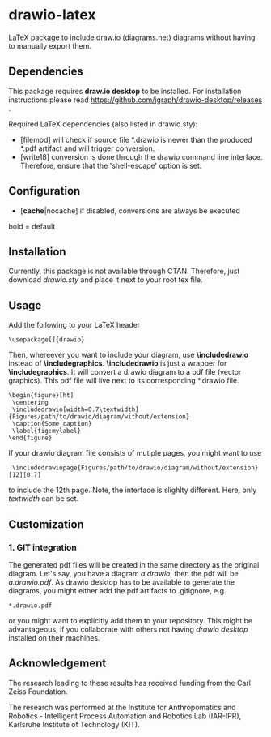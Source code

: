 # drawio-latex
LaTeX package to include draw.io (diagrams.net) diagrams without having to manually export them.

## Dependencies

This package requires **draw.io desktop** to be installed. For installation instructions please read https://github.com/jgraph/drawio-desktop/releases .

Required LaTeX dependencies (also listed in drawio.sty):
 - [filemod] will check if source file *.drawio is newer than the produced *.pdf artifact and will trigger conversion.
 - [write18] conversion is done through the drawio command line interface. Therefore, ensure that the 'shell-escape' option is set. 

## Configuration

 - [**cache**|nocache] if disabled, conversions are always be executed

bold = default

## Installation
Currently, this package is not available through CTAN. Therefore, just download *drawio.sty* and place it next to your root tex file.

## Usage

Add the following to your LaTeX header

    \usepackage[]{drawio}


Then, whereever you want to include your diagram, use **\includedrawio** instead of **\includegraphics**. **\includedrawio** is just a wrapper for **\includegraphics**. It will convert a drawio diagram to a pdf file (vector graphics). This pdf file will live next to its corresponding *.drawio file.

    \begin{figure}[ht]
     \centering
     \includedrawio[width=0.7\textwidth]{Figures/path/to/drawio/diagram/without/extension}
     \caption{Some caption}
     \label{fig:mylabel}
    \end{figure}

If your drawio diagram file consists of mutiple pages, you might want to use

     \includedrawiopage{Figures/path/to/drawio/diagram/without/extension}[12][0.7]
     
to include the 12th page. Note, the interface is slighlty different. Here, only *textwidth* can be set.
    
## Customization

### 1. GIT integration

The generated pdf files will be created in the same directory as the original diagram. Let's say, you have a diagram *a.drawio*, then the pdf will be *a.drawio.pdf*. As drawio desktop has to be available to generate the diagrams, you might either add the pdf artifacts to .gitignore, e.g.

    *.drawio.pdf

or you might want to explicitly add them to your repository. This might be advantageous, if you collaborate with others not having *drawio desktop* installed on their machines. 


## Acknowledgement
 
The research leading to these results has received funding from the Carl Zeiss Foundation.

The research was performed at the Institute for Anthropomatics and Robotics - Intelligent Process Automation and Robotics Lab (IAR-IPR), Karlsruhe Institute of Technology (KIT).
